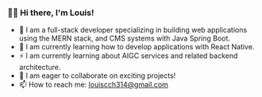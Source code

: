 ### 👋😃 Hi there, I'm Louis!

- 💪 I am a full-stack developer specializing in building web applications using the MERN stack, and CMS systems with Java Spring Boot.
- 🌱 I am currently learning how to develop applications with React Native.
- ⚡ I am currently learning about AIGC services and related backend architecture.
- 👯 I am eager to collaborate on exciting projects!
- 📫 How to reach me: [louiscch314@gmail.com](louiscch314@gmail.com)
<!--
**LouisDev314/LouisDev314** is a ✨ _special_ ✨ repository because its `README.md` (this file) appears on your GitHub profile.

Here are some ideas to get you started:

- 🔭 I’m currently working on indie game projects
- 🌱 I’m currently learning Unity
- 👯 I’m looking to collaborate on any game projects
- 📫 How to reach me: [louiscch314@gmail.com](louiscch314@gmail.com)
- ⚡ Fun fact: ...
-->
